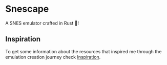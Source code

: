 # Snescape

A SNES emulator crafted in Rust 🦀!

## Inspiration

To get some information about the resources that inspired me through the emulation creation journey check [Inspiration](doc/inspiration.md).
